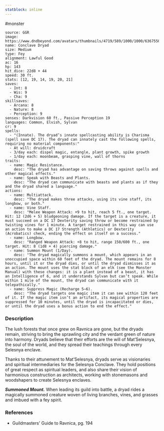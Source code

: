```yaml
---
statblock: inline
---
```

 #monster 

```statblock
source: GGR
image: https://www.dndbeyond.com/avatars/thumbnails/4719/589/1000/1000/636755085764790775.png
name: Conclave Dryad
size: Medium
type: Fey
alignment: Lawful Good
ac: 16
hp: 143
hit_dice: 22d8 + 44
speed: 30 ft.
stats: [12, 19, 14, 19, 20, 21]
saves:
  - Int: 8
  - Wis: 9
  - Cha: 9
skillsaves:
  - Arcana: 8
  - Nature: 8
  - Perception: 9
senses: Darkvision 60 ft., Passive Perception 19
languages: Common, Elvish, Sylvan
cr: 9
spells:
  - "(Innate). The dryad’s innate spellcasting ability is Charisma (spell save DC 17). The dryad can innately cast the following spells, requiring no material components:"
  - At will: druidcraft
  - 3/day each: dispel magic, entangle, plant growth, spike growth
  - 1/day each: moonbeam, grasping vine, wall of thorns
traits:
  - name: Magic Resistance.
    desc: "The dryad has advantage on saving throws against spells and other magical effects."
  - name: Speak with Beasts and Plants.
    desc: "The dryad can communicate with beasts and plants as if they and the dryad shared a language."
actions:
  - name: Multiattack.
    desc: "The dryad makes three attacks, using its vine staff, its longbow, or both."
  - name: Vine Staff.
    desc: "Melee Weapon Attack: +9 to hit, reach 5 ft., one target. Hit: 12 (2d6 + 5) bludgeoning damage. If the target is a creature, it must succeed on a DC 17 Dexterity saving throw or become restrained by twisting vines for 1 minute. A target restrained in this way can use an action to make a DC 17 Strength (Athletics) or Dexterity (Acrobatics) check, ending the effect on itself on a success."
  - name: Longbow.
    desc: "Ranged Weapon Attack: +8 to hit, range 150/600 ft., one target. Hit: 8 (1d8 + 4) piercing damage."
  - name: Summon Mount (1/Day).
    desc: "The dryad magically summons a mount, which appears in an unoccupied space within 60 feet of the dryad. The mount remains for 8 hours, until it or the dryad dies, or until the dryad dismisses it as an action. The mount uses the stat block of an elk (see the Monster Manual) with these changes: it is a plant instead of a beast, it has an Intelligence of 6, and it understands Sylvan but can’t speak. While within 1 mile of the mount, the dryad can communicate with it telepathically."
  - name: Suppress Magic (Recharge 5–6).
    desc: "The dryad targets one magic item it can see within 120 feet of it. If the magic item isn’t an artifact, its magical properties are suppressed for 10 minutes, until the dryad is incapacitated or dies, or until the dryad uses a bonus action to end the effect."
```

### Description

The lush forests that once grew on Ravnica are gone, but the dryads remain, striving to bring the sprawling city and the verdant green of nature into harmony. Dryads believe that their efforts are the will of Mat’Selesnya, the soul of the world, and they spread their teachings through every Selesnya enclave.

Thanks to their attunement to Mat’Selesnya, dryads serve as visionaries and spiritual intermediaries for the Selesnya Conclave. They hold positions of great respect as spiritual leaders, and also share their vision of harmonious construction as architects, working with stonemasons and woodshapers to create Selesnya enclaves.

_**Summoned Mount.**_ When leading its guild into battle, a dryad rides a magically summoned creature woven of living branches, vines, and grasses and imbued with a fey spirit.

### References

 *  Guildmasters' Guide to Ravnica, pg. 194
 